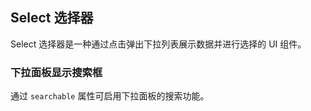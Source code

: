 <div class="demo-header">
<p class="overviewicon">
  <span class="wapi-form-dropdown"/>
</p>

## Select 选择器

<nova-uxlink widget-name="Dropdown"></nova-uxlink>

Select 选择器是一种通过点击弹出下拉列表展示数据并进行选择的 UI 组件。

</div>

### 下拉面板显示搜索框

通过 `searchable` 属性可启用下拉面板的搜索功能。

<nova-demo-view link="select/searchable"></nova-demo-view>

<br>
